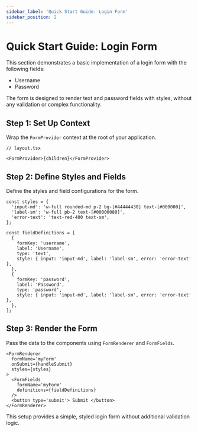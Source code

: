 ```yaml
---
sidebar_label: 'Quick Start Guide: Login Form'
sidebar_position: 2
---
```


# Quick Start Guide: Login Form

This section demonstrates a basic implementation of a login form with the following fields:

- Username
- Password

The form is designed to render text and password fields with styles, without any validation or complex functionality.

## Step 1: Set Up Context

Wrap the `FormProvider` context at the root of your application.

```tsx
// layout.tsx

<FormProvider>{children}</FormProvider>
```

## Step 2: Define Styles and Fields

Define the styles and field configurations for the form.

```tsx
const styles = {
  'input-md': 'w-full rounded-md p-2 bg-[#44444430] text-[#000000]',
  'label-sm': 'w-full pb-2 text-[#00000080]',
  'error-text': 'text-red-400 text-sm',
};

const fieldDefinitions = [
  {
    formKey: 'username',
    label: 'Username',
    type: 'text',
    style: { input: 'input-md', label: 'label-sm', error: 'error-text' },
  },
  {
    formKey: 'password',
    label: 'Password',
    type: 'password',
    style: { input: 'input-md', label: 'label-sm', error: 'error-text' },
  },
];
```

## Step 3: Render the Form

Pass the data to the components using `FormRenderer` and `FormFields`.

```tsx
<FormRenderer
  formName='myForm'
  onSubmit={handleSubmit}
  styles={styles}
>
  <FormFields
    formName='myForm'
    definitions={fieldDefinitions}
  />
  <button type='submit'> Submit </button>
</FormRenderer>
```

This setup provides a simple, styled login form without additional validation logic.
